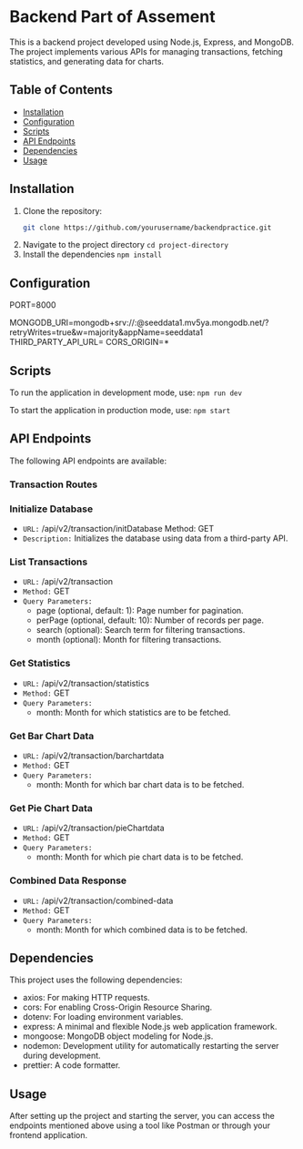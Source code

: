 # Backend Part of Assement

This is a backend project developed using Node.js, Express, and MongoDB. The project implements various APIs for managing transactions, fetching statistics, and generating data for charts.

## Table of Contents
- [Installation](#installation)
- [Configuration](#configuration)
- [Scripts](#scripts)
- [API Endpoints](#api-endpoints)
- [Dependencies](#dependencies)
- [Usage](#Usage)

## Installation

1. Clone the repository:
   ```bash
   git clone https://github.com/yourusername/backendpractice.git
2. Navigate to the project directory `cd project-directory`
3. Install the dependencies
`npm install`

## Configuration
PORT=8000

MONGODB_URI=mongodb+srv://<username>:<password>@seeddata1.mv5ya.mongodb.net/?retryWrites=true&w=majority&appName=seeddata1
THIRD_PARTY_API_URL=<Third-party-api-url-here>
CORS_ORIGIN=*


## Scripts

To run the application in development mode, use: `npm run dev`

To start the application in production mode, use: `npm start`

## API Endpoints

The following API endpoints are available:

### Transaction Routes
### Initialize Database

- `URL:` /api/v2/transaction/initDatabase
Method: GET
- `Description:` Initializes the database using data from a third-party API.

### List Transactions

- `URL:` /api/v2/transaction
- `Method:` GET
- `Query Parameters:`
    - page (optional, default: 1): Page number for pagination.
    - perPage (optional, default: 10): Number of records per page.
    - search (optional): Search term for filtering transactions.
    - month (optional): Month for filtering transactions.

### Get Statistics

- `URL:` /api/v2/transaction/statistics
- `Method:` GET
- `Query Parameters:`
    - month: Month for which statistics are to be fetched.

### Get Bar Chart Data

- `URL:` /api/v2/transaction/barchartdata
- `Method:` GET
- `Query Parameters:`
    - month: Month for which bar chart data is to be fetched.

### Get Pie Chart Data

- `URL:` /api/v2/transaction/pieChartdata
- `Method:` GET
- `Query Parameters:`
    - month: Month for which pie chart data is to be fetched.


### Combined Data Response

- `URL:` /api/v2/transaction/combined-data
- `Method:` GET
- `Query Parameters:`
    - month: Month for which combined data is to be fetched.

## Dependencies

This project uses the following dependencies:

- axios: For making HTTP requests.
- cors: For enabling Cross-Origin Resource Sharing.
- dotenv: For loading environment variables.
- express: A minimal and flexible Node.js web application framework.
- mongoose: MongoDB object modeling for Node.js.
- nodemon: Development utility for automatically restarting the server during development.
- prettier: A code formatter.


## Usage
After setting up the project and starting the server, you can access the endpoints mentioned above using a tool like Postman or through your frontend application.

